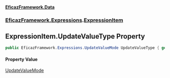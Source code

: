#### [EficazFramework.Data](EficazFrameworkData.md 'EficazFramework Data')
### [EficazFramework.Expressions](EficazFrameworkData.md#EficazFramework.Expressions 'EficazFramework.Expressions').[ExpressionItem](EficazFramework.Expressions/ExpressionItem.md 'EficazFramework.Expressions.ExpressionItem')

## ExpressionItem.UpdateValueType Property

```csharp
public EficazFramework.Expressions.UpdateValueMode UpdateValueType { get; set; }
```

#### Property Value
[UpdateValueMode](EficazFramework.Expressions/UpdateValueMode.md 'EficazFramework.Expressions.UpdateValueMode')